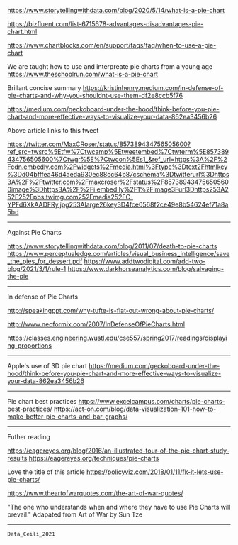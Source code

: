 https://www.storytellingwithdata.com/blog/2020/5/14/what-is-a-pie-chart

https://bizfluent.com/list-6715678-advantages-disadvantages-pie-chart.html

https://www.chartblocks.com/en/support/faqs/faq/when-to-use-a-pie-chart

We are taught how to use and interpreate pie charts from a young age </br>
https://www.theschoolrun.com/what-is-a-pie-chart

Brillant concise summary
https://kristinhenry.medium.com/in-defense-of-pie-charts-and-why-you-shouldnt-use-them-df2e8ccb5f76

https://medium.com/geckoboard-under-the-hood/think-before-you-pie-chart-and-more-effective-ways-to-visualize-your-data-862ea3456b26

Above article links to this tweet

https://twitter.com/MaxCRoser/status/857389434756505600?ref_src=twsrc%5Etfw%7Ctwcamp%5Etweetembed%7Ctwterm%5E857389434756505600%7Ctwgr%5E%7Ctwcon%5Es1_&ref_url=https%3A%2F%2Fcdn.embedly.com%2Fwidgets%2Fmedia.html%3Ftype%3Dtext2Fhtmlkey%3Dd04bfffea46d4aeda930ec88cc64b87cschema%3Dtwitterurl%3Dhttps3A%2F%2Ftwitter.com%2Fmaxcroser%2Fstatus%2F857389434756505600image%3Dhttps3A%2F%2Fi.embed.ly%2F1%2Fimage3Furl3Dhttps253A252F252Fpbs.twimg.com252Fmedia252FC-YPFd6XkAADFRy.jpg253Alarge26key3D4fce0568f2ce49e8b54624ef71a8a5bd

------

Against Pie Charts

https://www.storytellingwithdata.com/blog/2011/07/death-to-pie-charts
https://www.perceptualedge.com/articles/visual_business_intelligence/save_the_pies_for_dessert.pdf
https://www.addtwodigital.com/add-two-blog/2021/3/1/rule-1
https://www.darkhorseanalytics.com/blog/salvaging-the-pie

------

In defense of Pie Charts

http://speakingppt.com/why-tufte-is-flat-out-wrong-about-pie-charts/

http://www.neoformix.com/2007/InDefenseOfPieCharts.html

https://classes.engineering.wustl.edu/cse557/spring2017/readings/displaying-proportions

------

Apple's use of 3D pie chart
https://medium.com/geckoboard-under-the-hood/think-before-you-pie-chart-and-more-effective-ways-to-visualize-your-data-862ea3456b26

------

Pie chart best practices
https://www.excelcampus.com/charts/pie-charts-best-practices/
https://act-on.com/blog/data-visualization-101-how-to-make-better-pie-charts-and-bar-graphs/

------

Futher reading 

https://eagereyes.org/blog/2016/an-illustrated-tour-of-the-pie-chart-study-results
https://eagereyes.org/techniques/pie-charts

Love the title of this article
https://policyviz.com/2018/01/11/fk-it-lets-use-pie-charts/

https://www.theartofwarquotes.com/the-art-of-war-quotes/

"The one who understands when and where they have to use Pie Charts will prevail."
Adapated from Art of War by Sun Tze

------
	Data_Ceili_2021
